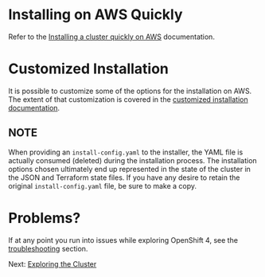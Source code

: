 # Installing on AWS Quickly
Refer to the [Installing a cluster quickly on
AWS](https://docs.openshift.com/container-platform/4.0/installing/installing_aws/installing-aws-default.html#installing-aws-default)
documentation.

# Customized Installation
It is possible to customize some of the options for the installation on AWS.
The extent of that customization is covered in the [customized installation
documentation](https://docs.openshift.com/container-platform/4.0/installing/installing_aws/installing-aws-customizations.html).

## NOTE
When providing an `install-config.yaml` to the installer, the YAML file is
actually consumed (deleted) during the installation process. The installation
options chosen ultimately end up represented in the state of the cluster in
the JSON and Terraform state files. If you have any desire to retain the
original `install-config.yaml` file, be sure to make a copy.

# Problems?
If at any point you run into issues while exploring OpenShift 4, see the
[troubleshooting](99-troubleshooting.md) section.

Next: [Exploring the Cluster](03-explore.md)
